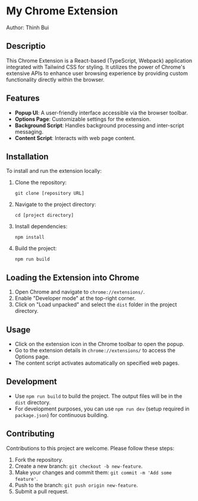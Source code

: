 
# My Chrome Extension

Author: Thinh Bui

## Descriptio

This Chrome Extension is a React-based (TypeScript, Webpack) application integrated with Tailwind CSS for styling. It utilizes the power of Chrome's extensive APIs to enhance user browsing experience by providing custom functionality directly within the browser.

## Features

- **Popup UI**: A user-friendly interface accessible via the browser toolbar.
- **Options Page**: Customizable settings for the extension.
- **Background Script**: Handles background processing and inter-script messaging.
- **Content Script**: Interacts with web page content.

## Installation

To install and run the extension locally:

1. Clone the repository:
   ```
   git clone [repository URL]
   ```
2. Navigate to the project directory:
   ```
   cd [project directory]
   ```
3. Install dependencies:
   ```
   npm install
   ```
4. Build the project:
   ```
   npm run build
   ```

## Loading the Extension into Chrome

1. Open Chrome and navigate to `chrome://extensions/`.
2. Enable "Developer mode" at the top-right corner.
3. Click on "Load unpacked" and select the `dist` folder in the project directory.

## Usage

- Click on the extension icon in the Chrome toolbar to open the popup.
- Go to the extension details in `chrome://extensions/` to access the Options page.
- The content script activates automatically on specified web pages.

## Development

- Use `npm run build` to build the project. The output files will be in the `dist` directory.
- For development purposes, you can use `npm run dev` (setup required in `package.json`) for continuous building.

## Contributing

Contributions to this project are welcome. Please follow these steps:

1. Fork the repository.
2. Create a new branch: `git checkout -b new-feature`.
3. Make your changes and commit them: `git commit -m 'Add some feature'`.
4. Push to the branch: `git push origin new-feature`.
5. Submit a pull request.
